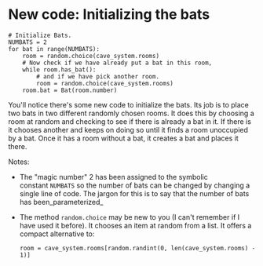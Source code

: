 # New code: Initializing the bats

    # Initialize Bats.
    NUMBATS = 2
    for bat in range(NUMBATS):
        room = random.choice(cave_system.rooms)
        # Now check if we have already put a bat in this room,
        while room.has_bat():
            # and if we have pick another room.
            room = random.choice(cave_system.rooms)
        room.bat = Bat(room.number)

You'll notice there's some new code to initialize the bats. Its job is
to place two bats in two different randomly chosen rooms. It does this
by choosing a room at random and checking to see if there is already a
bat in it. If there is it chooses another and keeps on doing so until it
finds a room unoccupied by a bat. Once it has a room without a bat, it
creates a bat and places it there.

Notes:

-   The "magic number" 2 has been assigned to the symbolic
    constant `NUMBATS` so the number of bats can be changed by changing
    a single line of code. The jargon for this is to say that the number
    of bats has been_parameterized_

-   The method `random.choice` may be new to you (I can't remember if I
    have used it before). It chooses an item at random from a list. It
    offers a compact alternative to:

        room = cave_system.rooms[random.randint(0, len(cave_system.rooms) - 1)]
